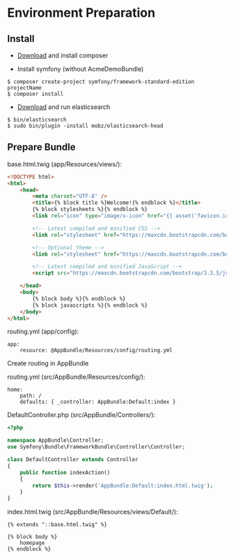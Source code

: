 # Environment Preparation

## Install

* [Download](https://getcomposer.org/download/) and install composer

* Install symfony (without AcmeDemoBundle)
```
$ composer create-project symfony/framework-standard-edition projectName
$ composer install
```
* [Download](https://www.elastic.co/downloads/elasticsearch) and run elasticsearch
```
$ bin/elasticsearch
$ sudo bin/plugin -install mobz/elasticsearch-head
```

## Prepare Bundle

base.html.twig (app/Resources/views/):
```html
<!DOCTYPE html>
<html>
    <head>
        <meta charset="UTF-8" />
        <title>{% block title %}Welcome!{% endblock %}</title>
        {% block stylesheets %}{% endblock %}
        <link rel="icon" type="image/x-icon" href="{{ asset('favicon.ico') }}" />

        <!-- Latest compiled and minified CSS -->
        <link rel="stylesheet" href="https://maxcdn.bootstrapcdn.com/bootstrap/3.3.5/css/bootstrap.min.css">

        <!-- Optional theme -->
        <link rel="stylesheet" href="https://maxcdn.bootstrapcdn.com/bootstrap/3.3.5/css/bootstrap-theme.min.css">

        <!-- Latest compiled and minified JavaScript -->
        <script src="https://maxcdn.bootstrapcdn.com/bootstrap/3.3.5/js/bootstrap.min.js"></script>

    </head>
    <body>
        {% block body %}{% endblock %}
        {% block javascripts %}{% endblock %}
    </body>
</html>
```


routing.yml (app/config):
```
app:
    resource: @AppBundle/Resources/config/routing.yml
```

Create routing in AppBundle 

routing.yml (src/AppBundle/Resources/config/):

```
home:
	path: /
	defaults: { _controller: AppBundle:Default:index }
```

DefaultController.php (src/AppBundle/Controllers/):

```php
<?php

namespace AppBundle\Controller;
use Symfony\Bundle\FrameworkBundle\Controller\Controller;

class DefaultController extends Controller
{
	public function indexAction()
	{
		return $this->render('AppBundle:Default:index.html.twig');
	}
}
```    
 
index.html.twig (src/AppBundle/Resources/views/Default/):

``` 
{% extends "::base.html.twig" %}

{% block body %}
	homepage
{% endblock %}
``` 